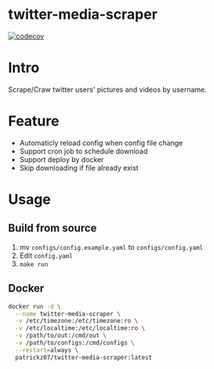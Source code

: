 # twitter-media-scraper

[![codecov](https://codecov.io/gh/PetrusZ/twitter-media-scraper/branch/main/graph/badge.svg)](https://codecov.io/gh/PetrusZ/twitter-media-scraper)

# Intro

Scrape/Craw twitter users' pictures and videos by username.

# Feature

* Automaticly reload config when config file change
* Support cron job to schedule download
* Support deploy by docker
* Skip downloading if file already exist

# Usage

## Build from source

1. mv `configs/config.example.yaml` to `configs/config.yaml`
1. Edit `config.yaml`
2. `make run`

## Docker

``` sh
docker run -d \
  --name twitter-media-scraper \
  -v /etc/timezone:/etc/timezone:ro \
  -v /etc/localtime:/etc/localtime:ro \
  -v /path/to/out:/cmd/out \
  -v /path/to/configs:/cmd/configs \
  --restart=always \
  patrickz07/twitter-media-scraper:latest
```